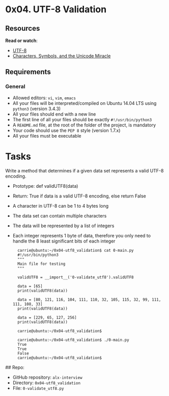 # 0x04. UTF-8 Validation

Resources
---------

**Read or watch**:

*   [UTF-8](https://intranet.alxswe.com/rltoken/oqFi6P1hNvp9aSuNv---IQ "UTF-8")
*   [Characters, Symbols, and the Unicode Miracle](https://intranet.alxswe.com/rltoken/d--jVK8sBSlhkosu7pFzdw "Characters, Symbols, and the Unicode Miracle")

Requirements
------------

### General

*   Allowed editors: `vi`, `vim`, `emacs`
*   All your files will be interpreted/compiled on Ubuntu 14.04 LTS using `python3` (version 3.4.3)
*   All your files should end with a new line
*   The first line of all your files should be exactly `#!/usr/bin/python3`
*   A `README.md` file, at the root of the folder of the project, is mandatory
*   Your code should use the `PEP 8` style (version 1.7.x)
*   All your files must be executable
# Tasks

Write a method that determines if a given data set represents a valid UTF-8 encoding.

 - Prototype: def validUTF8(data)
- Return: True if data is a valid UTF-8 encoding, else return False
- A character in UTF-8 can be 1 to 4 bytes long
- The data set can contain multiple characters
- The data will be represented by a list of integers
- Each integer represents 1 byte of data, therefore you only need to handle the 8 least significant bits of each integer

        carrie@ubuntu:~/0x04-utf8_validation$ cat 0-main.py
        #!/usr/bin/python3
        """
        Main file for testing
        """

        validUTF8 = __import__('0-validate_utf8').validUTF8

        data = [65]
        print(validUTF8(data))

        data = [80, 121, 116, 104, 111, 110, 32, 105, 115, 32, 99, 111, 111, 108, 33]
        print(validUTF8(data))

        data = [229, 65, 127, 256]
        print(validUTF8(data))

        carrie@ubuntu:~/0x04-utf8_validation$

        carrie@ubuntu:~/0x04-utf8_validation$ ./0-main.py
        True
        True
        False
        carrie@ubuntu:~/0x04-utf8_validation$     
## Repo:

- GitHub repository: `alx-interview`
- Directory: `0x04-utf8_validation`
- File: `0-validate_utf8.py`
